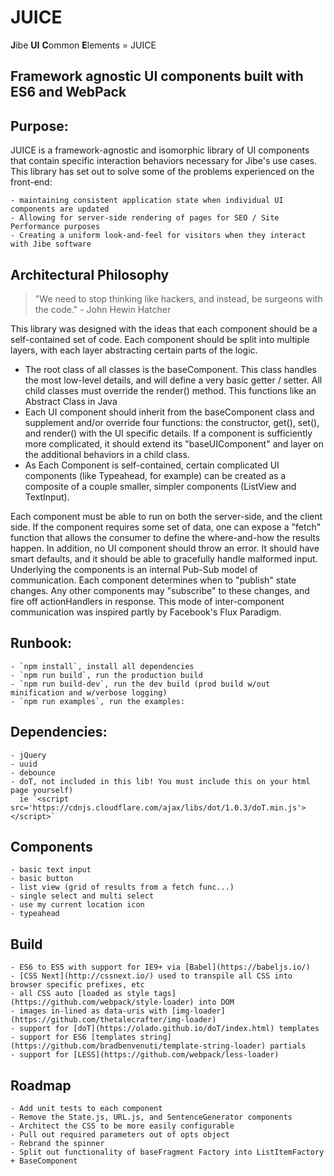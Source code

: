 JUICE
==================
**J**ibe **UI** **C**ommon **E**lements = JUICE

Framework agnostic UI components built with ES6 and WebPack
-----------------------------------------------------------

## Purpose:
JUICE is a framework-agnostic and isomorphic library of UI components that contain specific interaction behaviors necessary for Jibe's use cases. This library has set out to solve some of the problems experienced on the front-end:

    - maintaining consistent application state when individual UI components are updated
    - Allowing for server-side rendering of pages for SEO / Site Performance purposes
    - Creating a uniform look-and-feel for visitors when they interact with Jibe software

## Architectural Philosophy

> "We need to stop thinking like hackers, and instead, be surgeons with the code." - John Hewin Hatcher

This library was designed with the ideas that each component should be a self-contained set of code. Each component should be split into multiple layers, with each layer abstracting certain parts of the logic.

 - The root class of all classes is the baseComponent. This class handles the most low-level details, and will define a very basic getter / setter. All child classes must override the render() method. This functions like an Abstract Class in Java
 - Each UI component should inherit from the baseComponent class and supplement and/or override four functions: the constructor, get(), set(), and render() with the UI specific details. If a component is sufficiently more complicated, it should extend its "baseUIComponent" and layer on the additional behaviors in a child class.
 - As Each Component is self-contained, certain complicated UI components (like Typeahead, for example) can be created as a composite of a couple smaller, simpler components (ListView and TextInput).

Each component must be able to run on both the server-side, and the client side. If the component requires some set of data, one can expose a "fetch" function that allows the consumer to define the where-and-how the results happen. In addition, no UI component should throw an error. It should have smart defaults, and it should be able to gracefully handle malformed input.
Underlying the components is an internal Pub-Sub model of communication. Each component determines when to "publish" state changes. Any other components may "subscribe" to these changes, and fire off actionHandlers in response. This mode of inter-component communication was inspired partly by Facebook's Flux Paradigm.

## Runbook:

    - `npm install`, install all dependencies
    - `npm run build`, run the production build
    - `npm run build-dev`, run the dev build (prod build w/out minification and w/verbose logging)
    - `npm run examples`, run the examples:

## Dependencies:

    - jQuery
    - uuid
    - debounce
    - doT, not included in this lib! You must include this on your html page yourself)
      ie `<script src='https://cdnjs.cloudflare.com/ajax/libs/dot/1.0.3/doT.min.js'></script>`

## Components

    - basic text input
    - basic button
    - list view (grid of results from a fetch func...)
    - single select and multi select
    - use my current location icon
    - typeahead

## Build

    - ES6 to ES5 with support for IE9+ via [Babel](https://babeljs.io/)
    - [CSS Next](http://cssnext.io/) used to transpile all CSS into browser specific prefixes, etc
    - all CSS auto [loaded as style tags](https://github.com/webpack/style-loader) into DOM
    - images in-lined as data-uris with [img-loader](https://github.com/thetalecrafter/img-loader)
    - support for [doT](https://olado.github.io/doT/index.html) templates
    - support for ES6 [templates string](https://github.com/bradbenvenuti/template-string-loader) partials
    - support for [LESS](https://github.com/webpack/less-loader)

## Roadmap

    - Add unit tests to each component
    - Remove the State.js, URL.js, and SentenceGenerator components
    - Architect the CSS to be more easily configurable
    - Pull out required parameters out of opts object
    - Rebrand the spinner
    - Split out functionality of baseFragment Factory into ListItemFactory + BaseComponent

